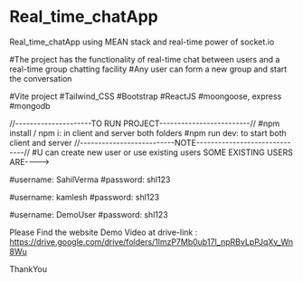 # Real_time_chatApp
Real_time_chatApp  using MEAN stack and real-time power of socket.io

#The project has the functionality of real-time chat between users and a real-time group chatting facility
#Any user can form a new group and start the conversation

#Vite project 
#Tailwind_CSS
#Bootstrap
#ReactJS
#moongoose, express
#mongodb

//---------------------TO RUN PROJECT-------------------------//
#npm install / npm i: in client and server both folders
#npm run dev: to start both client and server 
//--------------------------NOTE------------------------------//
#U can create new user or use existing users
SOME EXISTING USERS ARE---->

#username: SahilVerma
#password: shl123

#username: kamlesh
#password: shl123

#username: DemoUser
#password: shl123

Please Find the website Demo Video at drive-link : https://drive.google.com/drive/folders/1lmzP7Mb0ub17I_npRBvLpPJqXv_Wn8Wu

ThankYou
